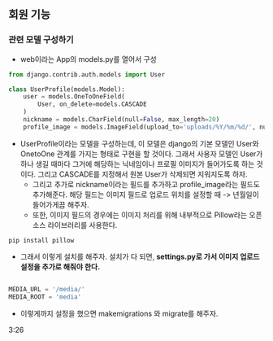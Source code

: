 ## 회원 기능


### 관련 모델 구성하기
- web이라는 App의 models.py를 열어서 구성

```python
from django.contrib.auth.models import User

class UserProfile(models.Model):
    user = models.OneToOneField(
        User, on_delete=models.CASCADE
    )
    nickname = models.CharField(null=False, max_length=20)
    profile_image = models.ImageField(upload_to='uploads/%Y/%m/%d/', null=True)
```


- UserProfile이라는 모델을 구성하는데, 이 모델은 django의 기본 모델인 User와 OnetoOne 관계를 가지는 형태로 구현을 할 것이다. 그래서 사용자 모델인 User가 하나 생길 때마다 그거에 해당하는 닉네임이나 프로필 이미지가 들어가도록 하는 것이다. 그리고 CASCADE를 지정해서 원본 User가 삭제되면 지워지도록 하자.
  - 그리고 추가로 nickname이라는 필드를 추가하고 profile_image라는 필드도 추가해준다. 해당 필드는 이미지 필드로 업로드 위치를 설정할 때 -> 년월일이 들어가게끔 해주자.
  - 또한, 이미지 필드의 경우에는 이미지 처리를 위해 내부적으로 Pillow라는 오픈소스 라이브러리를 사용한다.
```terminal
pip install pillow
```

- 그래서 이렇게 설치를 해주자. 설치가 다 되면, **settings.py로 가서 이미지 업로드 설정을 추가로 해줘야 한다.**

```python

MEDIA_URL = '/media/'
MEDIA_ROOT = 'media'
```

- 이렇게까지 설정을 했으면 makemigrations 와 migrate를 해주자.  


3:26

